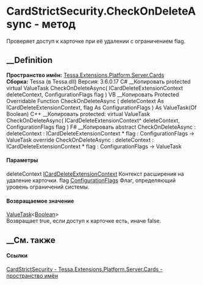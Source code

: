 # CardStrictSecurity.CheckOnDeleteAsync - метод
Проверяет доступ к карточке при её удалении с ограничением flag.
## __Definition
 **Пространство имён:**
[Tessa.Extensions.Platform.Server.Cards](N_Tessa_Extensions_Platform_Server_Cards.htm)  
 **Сборка:** Tessa (в Tessa.dll) Версия: 3.6.0.17
C# __Копировать
     protected virtual ValueTask<bool> CheckOnDeleteAsync(
    	ICardDeleteExtensionContext deleteContext,
    	ConfigurationFlags flag
    )
VB __Копировать
     Protected Overridable Function CheckOnDeleteAsync ( 
    	deleteContext As ICardDeleteExtensionContext,
    	flag As ConfigurationFlags
    ) As ValueTask(Of Boolean)
C++ __Копировать
     protected:
    virtual ValueTask<bool> CheckOnDeleteAsync(
    	ICardDeleteExtensionContext^ deleteContext, 
    	ConfigurationFlags flag
    )
F# __Копировать
     abstract CheckOnDeleteAsync : 
            deleteContext : ICardDeleteExtensionContext * 
            flag : ConfigurationFlags -> ValueTask<bool> 
    override CheckOnDeleteAsync : 
            deleteContext : ICardDeleteExtensionContext * 
            flag : ConfigurationFlags -> ValueTask<bool> 
#### Параметры
deleteContext
[ICardDeleteExtensionContext](T_Tessa_Cards_Extensions_ICardDeleteExtensionContext.htm)
    Контекст расширения на удаление карточки.
flag [ConfigurationFlags](T_Tessa_Platform_Runtime_ConfigurationFlags.htm)
    Флаг, определяющий уровень ограничений системы.
#### Возвращаемое значение
[ValueTask](https://learn.microsoft.com/dotnet/api/system.threading.tasks.valuetask-1)<[Boolean](https://learn.microsoft.com/dotnet/api/system.boolean)>  
Возвращает true, если доступ к карточке есть, иначе false.
##  __См. также
#### Ссылки
[CardStrictSecurity -
](T_Tessa_Extensions_Platform_Server_Cards_CardStrictSecurity.htm)
[Tessa.Extensions.Platform.Server.Cards - пространство
имён](N_Tessa_Extensions_Platform_Server_Cards.htm)
